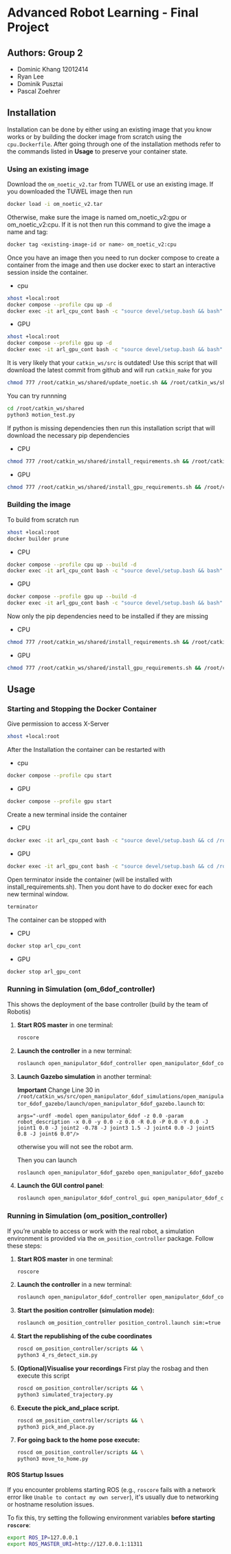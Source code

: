 # Advanced Robot Learning - Final Project

## Authors: Group 2
- Dominic Khang 12012414
- Ryan Lee
- Dominik Pusztai
- Pascal Zoehrer 

## Installation

Installation can be done by either using an existing image that you know works or by building the docker image from scratch using the `cpu.Dockerfile`. After going through one of the installation methods refer to the commands listed in **Usage** to preserve your container state.

### Using an existing image
Download the `om_noetic_v2.tar` from TUWEL or use an existing image. If you downloaded the TUWEL image then run 
``` bash
docker load -i om_noetic_v2.tar
```

Otherwise, make sure the image is named om_noetic_v2:gpu or om_noetic_v2:cpu. If it is not then run this command to give the image a name and tag:
``` bash
docker tag <existing-image-id or name> om_noetic_v2:cpu
```

Once you have an image then you need to run docker compose to create a container from the image and then use docker exec to start an interactive session inside the container.
- cpu
``` bash
xhost +local:root
docker compose --profile cpu up -d
docker exec -it arl_cpu_cont bash -c "source devel/setup.bash && bash"
```
- GPU
``` bash
xhost +local:root
docker compose --profile gpu up -d
docker exec -it arl_gpu_cont bash -c "source devel/setup.bash && bash"
```

It is very likely that your `catkin_ws/src` is outdated! Use this script that will download the latest commit from github and will run `catkin_make` for you
``` bash
chmod 777 /root/catkin_ws/shared/update_noetic.sh && /root/catkin_ws/shared/update_noetic.sh
```

You can try runnning
``` bash
cd /root/catkin_ws/shared
python3 motion_test.py
```

If python is missing dependencies then run this installation script that will download the necessary pip dependencies
- CPU
``` bash
chmod 777 /root/catkin_ws/shared/install_requirements.sh && /root/catkin_ws/shared/install_requirements.sh
```
- GPU 
``` bash
chmod 777 /root/catkin_ws/shared/install_gpu_requirements.sh && /root/catkin_ws/shared/install_gpu_requirements.sh
```

### Building the image
To build from scratch run
``` bash
xhost +local:root
docker builder prune
```

- CPU
``` bash
docker compose --profile cpu up --build -d
docker exec -it arl_cpu_cont bash -c "source devel/setup.bash && bash"
```
- GPU
``` bash
docker compose --profile gpu up --build -d
docker exec -it arl_gpu_cont bash -c "source devel/setup.bash && bash"
```

Now only the pip dependencies need to be installed if they are missing
- CPU
``` bash
chmod 777 /root/catkin_ws/shared/install_requirements.sh && /root/catkin_ws/shared/install_requirements.sh
```
- GPU

``` bash
chmod 777 /root/catkin_ws/shared/install_gpu_requirements.sh && /root/catkin_ws/shared/install_gpu_requirements.sh
```

## Usage
### Starting and Stopping the Docker Container
Give permission to access X-Server
``` bash
xhost +local:root
```

After the Installation the container can be restarted with
- cpu
``` bash
docker compose --profile cpu start 
```
- GPU
``` bash
docker compose --profile gpu start
```

Create a new terminal inside the container
- CPU
``` bash
docker exec -it arl_cpu_cont bash -c "source devel/setup.bash && cd /root/catkin_ws/shared && bash"
```
- GPU
``` bash
docker exec -it arl_gpu_cont bash -c "source devel/setup.bash && cd /root/catkin_ws/shared && bash"
```

Open terminator inside the container (will be installed with install_requirements.sh). Then you dont have to do docker exec for each new terminal window.
``` bash
terminator
```

The container can be stopped with
- CPU
``` bash
docker stop arl_cpu_cont 
```
- GPU
``` bash
docker stop arl_gpu_cont 
```

### Running in Simulation (om_6dof_controller)
This shows the deployment of the base controller (build by the team of Robotis)
1. **Start ROS master** in one terminal:
   ```bash
   roscore
   ```

2. **Launch the controller** in a new terminal:
   ```bash
   roslaunch open_manipulator_6dof_controller open_manipulator_6dof_controller.launch use_platform:=false
   ```

3. **Launch Gazebo simulation** in another terminal:

    **Important** Change Line 30 in `/root/catkin_ws/src/open_manipulator_6dof_simulations/open_manipulator_6dof_gazebo/launch/open_manipulator_6dof_gazebo.launch` to:  
    ```
    args="-urdf -model open_manipulator_6dof -z 0.0 -param robot_description -x 0.0 -y 0.0 -z 0.0 -R 0.0 -P 0.0 -Y 0.0 -J joint1 0.0 -J joint2 -0.78 -J joint3 1.5 -J joint4 0.0 -J joint5 0.8 -J joint6 0.0"/>
    ```
    otherwise you will not see the robot arm.

    Then you can launch
    ```bash
    roslaunch open_manipulator_6dof_gazebo open_manipulator_6dof_gazebo.launch controller:=position
    ```

4. **Launch the GUI control panel**:
   ```bash
   roslaunch open_manipulator_6dof_control_gui open_manipulator_6dof_control_gui.launch
   ```

### Running in Simulation (om_position_controller)
If you’re unable to access or work with the real robot, a simulation environment is provided via the `om_position_controller` package. Follow these steps:

1. **Start ROS master** in one terminal:
   ```bash
   roscore
   ```

2. **Launch the controller** in a new terminal:
   ```bash
   roslaunch open_manipulator_6dof_controller open_manipulator_6dof_controller.launch use_platform:=false
   ```

3. **Start the position controller (simulation mode):**
   ```bash
   roslaunch om_position_controller position_control.launch sim:=true
   ```

4. **Start the republishing of the cube coordinates**
   ```bash 
   roscd om_position_controller/scripts && \
   python3 4_rs_detect_sim.py 
   ```

5. **(Optional)Visualise your recordings**
   First play the rosbag and then execute this script
   ```bash 
   roscd om_position_controller/scripts && \
   python3 simulated_trajectory.py
   ```

6. **Execute the pick_and_place script.**
   ```bash 
   roscd om_position_controller/scripts && \
   python3 pick_and_place.py
   ```

7. **For going back to the home pose execute:**
   ```bash 
   roscd om_position_controller/scripts && \
   python3 move_to_home.py 
   ```

#### ROS Startup Issues

If you encounter problems starting ROS (e.g., `roscore` fails with a network error like `Unable to contact my own server`), it's usually due to networking or hostname resolution issues.

To fix this, try setting the following environment variables **before starting `roscore`**:

```bash
export ROS_IP=127.0.0.1
export ROS_MASTER_URI=http://127.0.0.1:11311
```



